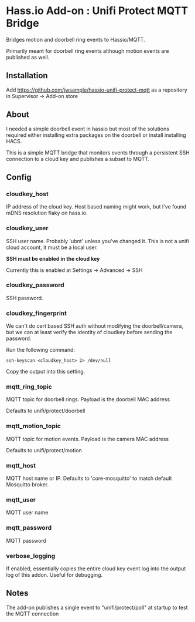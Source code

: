 # Hass.io Add-on : Unifi Protect MQTT Bridge

Bridges motion and doorbell ring events to Hassio/MQTT.

Primarily meant for doorbell ring events although motion events are published as well. 


## Installation

Add https://github.com/jwsample/hassio-unifi-protect-mqtt as a repository in Supervisor -> Add-on store

## About

I needed a simple doorbell event in hassio but most of the solutions required either installing extra packages on the doorbell or install installing HACS.

This is a simple MQTT bridge that monitors events through a persistent SSH connection to a cloud key and publishes a subset to MQTT.

## Config

### cloudkey_host

IP address of the cloud key. Host based naming might work, but I've found mDNS resolution flaky on hass.io.

### cloudkey_user

SSH user name. Probably 'ubnt' unless you've changed it. This is not a unifi cloud account, it must be a local user.

**SSH must be enabled in the cloud key**

Currently this is enabled at Settings -> Advanced -> SSH

### cloudkey_password

SSH password.

### cloudkey_fingerprint

We can't do cert based SSH auth without modifying the doorbell/camera, but we can at least verify the identity of cloudkey before sending the password.

Run the following command:

    ssh-keyscan <cloudkey_host> 2> /dev/null

Copy the output into this setting.

### mqtt_ring_topic

MQTT topic for doorbell rings. Payload is the doorbell MAC address

Defaults to unifi/protect/doorbell

### mqtt_motion_topic

MQTT topic for motion events. Payload is the camera MAC address

Defaults to unifi/protect/motion 

### mqtt_host

MQTT host name or IP. Defaults to 'core-mosquitto' to match default Mosquitto broker. 

### mqtt_user

MQTT user name

### mqtt_password

MQTT password

### verbose_logging

If enabled, essentially copies the entire cloud key event log into the output log of this addon. Useful for debugging.

## Notes

The add-on publishes a single event to "unifi/protect/poll" at startup to test the MQTT connection